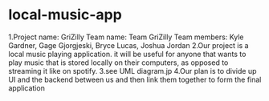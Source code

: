 # local-music-app
1.Project name: GriZilly Team name: Team GriZilly Team members: Kyle Gardner, Gage Gjorgjeski, Bryce Lucas, Joshua Jordan
2.Our project is a local music playing application. it will be useful for anyone that wants to play music that is stored locally on their computers, as opposed to streaming it like on spotify.
3.see UML diagram.jp
4.Our plan is to divide up UI and the backend between us and then link them together to form the final application
